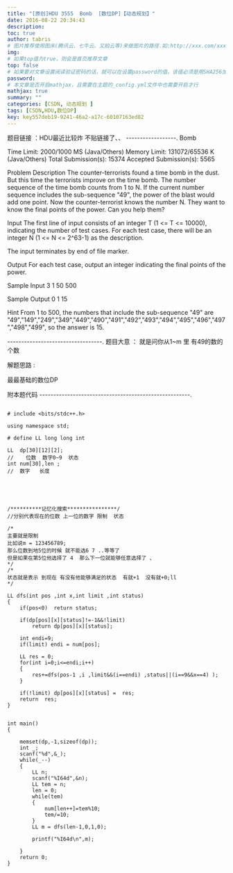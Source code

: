 ```yaml
---
title: "[原创]HDU 3555  Bomb  [数位DP]【动态规划】"
date: 2016-08-22 20:34:43
description:
toc: true
author: tabris
# 图片推荐使用图床(腾讯云、七牛云、又拍云等)来做图片的路径.如:http://xxx.com/xxx.jpg
img:
# 如果top值为true，则会是首页推荐文章
top: false
# 如果要对文章设置阅读验证密码的话，就可以在设置password的值，该值必须是用SHA256加密后的密码，防止被他人识破
password:
# 本文章是否开启mathjax，且需要在主题的_config.yml文件中也需要开启才行
mathjax: true
summary: ""
categories: [CSDN, 动态规划 ]
tags: [CSDN,HDU,数位DP]
key: key557deb19-9241-46a2-a17c-60107163ed82
---
```


题目链接 ：HDU最近比较炸  不贴链接了、、
------------------.
Bomb

Time Limit: 2000/1000 MS (Java/Others)    Memory Limit: 131072/65536 K (Java/Others)
Total Submission(s): 15374    Accepted Submission(s): 5565


Problem Description
The counter-terrorists found a time bomb in the dust. But this time the terrorists improve on the time bomb. The number sequence of the time bomb counts from 1 to N. If the current number sequence includes the sub-sequence "49", the power of the blast would add one point.
Now the counter-terrorist knows the number N. They want to know the final points of the power. Can you help them?


Input
The first line of input consists of an integer T (1 <= T <= 10000), indicating the number of test cases. For each test case, there will be an integer N (1 <= N <= 2^63-1) as the description.

The input terminates by end of file marker.


Output
For each test case, output an integer indicating the final points of the power.


Sample Input
3
1
50
500


Sample Output
0
1
15

Hint
From 1 to 500, the numbers that include the sub-sequence "49" are "49","149","249","349","449","490","491","492","493","494","495","496","497","498","499",
so the answer is 15.

----------------------------------.
题目大意 ： 就是问你从1~m 里 有49的数的个数

解题思路 :

最最基础的数位DP



附本题代码
------------------------------------------------------.
```

# include <bits/stdc++.h>

using namespace std;

# define LL long long int

LL  dp[30][12][2];
//    位数  数字0~9  状态
int num[30],len ;
//  数字   长度





/**********记忆化搜索****************/
//分别代表现在的位数 上一位的数字 限制  状态

/*
主要就是限制
比如说m = 123456789;
那么位数到地5位的时候 就不能选6 7 ..等等了
但是如果在第5位他选择了 4  那么下一位就能够任意选择了 、
*/
/*
状态就是表示 到现在 有没有他能够满足的状态  有就+1  没有就+0;ll
*/

LL dfs(int pos ,int x,int limit ,int status)
{
    if(pos<0)  return status;

    if(dp[pos][x][status]!=-1&&!limit)
        return dp[pos][x][status];

    int endi=9;
    if(limit) endi = num[pos];

    LL res = 0;
    for(int i=0;i<=endi;i++)
    {
        res+=dfs(pos-1 ,i ,limit&&(i==endi) ,status||(i==9&&x==4) );
    }

    if(!limit) dp[pos][x][status] =  res;
    return  res;
}


int main()
{

    memset(dp,-1,sizeof(dp));
    int _;
    scanf("%d",&_);
    while(_--)
    {
        LL n;
        scanf("%I64d",&n);
        LL tem = n;
        len = 0;
        while(tem)
        {
            num[len++]=tem%10;
            tem/=10;
        }
        LL m = dfs(len-1,0,1,0);

        printf("%I64d\n",m);

    }
    return 0;
}



```